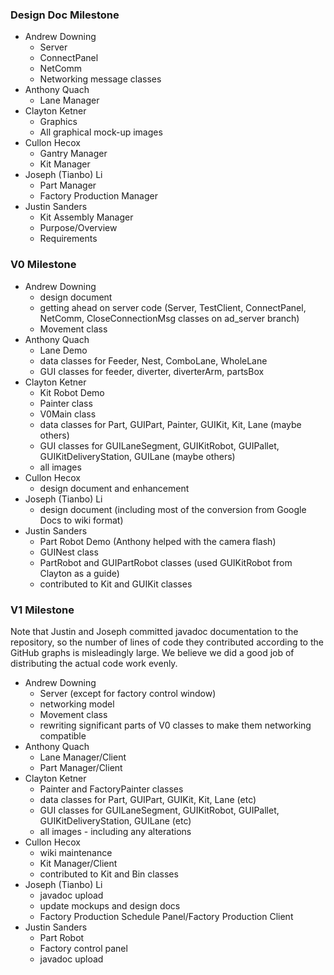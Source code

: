 ### Design Doc Milestone
* Andrew Downing
  * Server
  * ConnectPanel
  * NetComm
  * Networking message classes
* Anthony Quach 
  * Lane Manager
* Clayton Ketner 
  * Graphics
  * All graphical mock-up images
* Cullon Hecox
  * Gantry Manager
  * Kit Manager
* Joseph (Tianbo) Li
  * Part Manager
  * Factory Production Manager
* Justin Sanders
  * Kit Assembly Manager
  * Purpose/Overview
  * Requirements

### V0 Milestone
* Andrew Downing
  * design document
  * getting ahead on server code (Server, TestClient, ConnectPanel, NetComm, CloseConnectionMsg classes on ad_server branch)
  * Movement class
* Anthony Quach 
  * Lane Demo
  * data classes for Feeder, Nest, ComboLane, WholeLane
  * GUI classes for feeder, diverter, diverterArm, partsBox
* Clayton Ketner 
  * Kit Robot Demo
  * Painter class
  * V0Main class
  * data classes for Part, GUIPart, Painter, GUIKit, Kit, Lane (maybe others)
  * GUI classes for GUILaneSegment, GUIKitRobot, GUIPallet, GUIKitDeliveryStation, GUILane (maybe others)
  * all images
* Cullon Hecox
  * design document and enhancement
* Joseph (Tianbo) Li
  * design document (including most of the conversion from Google Docs to wiki format)
* Justin Sanders
  * Part Robot Demo (Anthony helped with the camera flash)
  * GUINest class
  * PartRobot and GUIPartRobot classes (used GUIKitRobot from Clayton as a guide)
  * contributed to Kit and GUIKit classes

### V1 Milestone
Note that Justin and Joseph committed javadoc documentation to the repository, so the number of lines of code they contributed according to the GitHub graphs is misleadingly large. We believe we did a good job of distributing the actual code work evenly.

* Andrew Downing
  * Server (except for factory control window)
  * networking model
  * Movement class
  * rewriting significant parts of V0 classes to make them networking compatible
* Anthony Quach 
  * Lane Manager/Client
  * Part Manager/Client
* Clayton Ketner 
  * Painter and FactoryPainter classes
  * data classes for Part, GUIPart, GUIKit, Kit, Lane (etc)
  * GUI classes for GUILaneSegment, GUIKitRobot, GUIPallet, GUIKitDeliveryStation, GUILane (etc)
  * all images - including any alterations
* Cullon Hecox
  * wiki maintenance
  * Kit Manager/Client
  * contributed to Kit and Bin classes
* Joseph (Tianbo) Li
  * javadoc upload
  * update mockups and design docs 
  * Factory Production Schedule Panel/Factory Production Client
* Justin Sanders
  * Part Robot
  * Factory control panel
  * javadoc upload